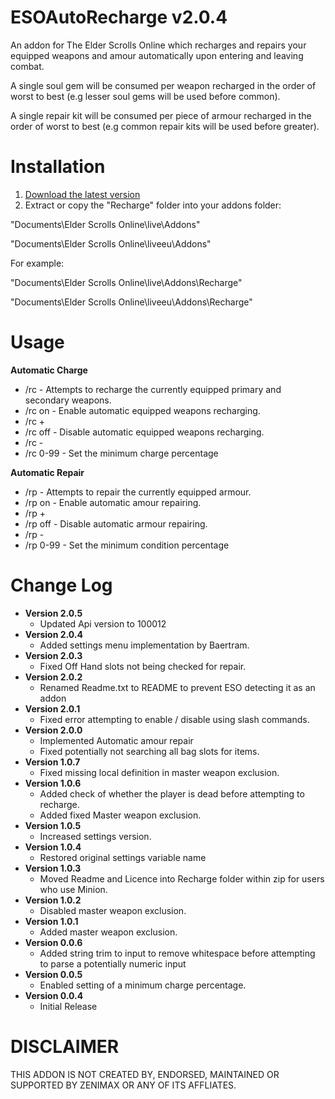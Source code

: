 ESOAutoRecharge v2.0.4
=============

An addon for The Elder Scrolls Online which recharges and repairs your equipped weapons and amour automatically upon entering and leaving combat. 

A single soul gem will be consumed per weapon recharged in the order of worst to best (e.g lesser soul gems will be used before common).

A single repair kit will be consumed per piece of armour recharged in the order of worst to best (e.g common repair kits will be used before greater).

Installation
=============

1. [Download the latest version](https://raw.githubusercontent.com/XanDDemoX/ESOAutoRecharge/master/zips/Auto%20Recharge%202.0.4.zip)
2. Extract or copy the "Recharge" folder into your addons folder:

"Documents\Elder Scrolls Online\live\Addons"

"Documents\Elder Scrolls Online\liveeu\Addons"

For example:

"Documents\Elder Scrolls Online\live\Addons\Recharge"

"Documents\Elder Scrolls Online\liveeu\Addons\Recharge"

Usage
=============
**Automatic Charge**
* /rc 		- Attempts to recharge the currently equipped primary and secondary weapons. 
* /rc on  	- Enable automatic equipped weapons recharging.
* /rc +
* /rc off 	- Disable automatic equipped weapons recharging.
* /rc -
* /rc 0-99  - Set the minimum charge percentage

**Automatic Repair**
* /rp - Attempts to repair the currently equipped armour. 
* /rp on - Enable automatic amour repairing. 
* /rp +
* /rp off - Disable automatic armour repairing. 
* /rp -
* /rp 0-99  - Set the minimum condition percentage

Change Log
=============
* **Version 2.0.5**
  * Updated Api version to 100012
* **Version 2.0.4**
  * Added settings menu implementation by Baertram.
* **Version 2.0.3**
  * Fixed Off Hand slots not being checked for repair.
* **Version 2.0.2**
  * Renamed Readme.txt to README to prevent ESO detecting it as an addon
* **Version 2.0.1**
  * Fixed error attempting to enable / disable using slash commands.
* **Version 2.0.0**
  * Implemented Automatic amour repair
  * Fixed potentially not searching all bag slots for items.
* **Version 1.0.7**
  * Fixed missing local definition in master weapon exclusion.
* **Version 1.0.6**
  * Added check of whether the player is dead before attempting to recharge.
  * Added fixed Master weapon exclusion.
* **Version 1.0.5**
  * Increased settings version.
* **Version 1.0.4**
  * Restored original settings variable name
* **Version 1.0.3**
  * Moved Readme and Licence into Recharge folder within zip for users who use Minion. 
* **Version 1.0.2**
  * Disabled master weapon exclusion.
* **Version 1.0.1**
  * Added master weapon exclusion.
* **Version 0.0.6**
  * Added string trim to input to remove whitespace before attempting to parse a potentially numeric input
* **Version 0.0.5**
  * Enabled setting of a minimum charge percentage.
* **Version 0.0.4**
  * Initial Release

DISCLAIMER
=============
THIS ADDON IS NOT CREATED BY, ENDORSED, MAINTAINED OR SUPPORTED BY ZENIMAX OR ANY OF ITS AFFLIATES.
